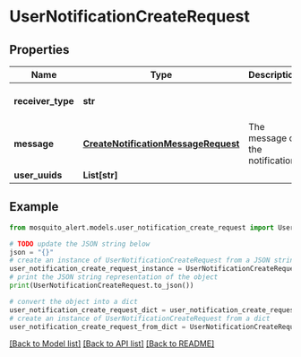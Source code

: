 # UserNotificationCreateRequest


## Properties

Name | Type | Description | Notes
------------ | ------------- | ------------- | -------------
**receiver_type** | **str** |  | [optional] [default to 'user']
**message** | [**CreateNotificationMessageRequest**](CreateNotificationMessageRequest.md) | The message of the notification | 
**user_uuids** | **List[str]** |  | 

## Example

```python
from mosquito_alert.models.user_notification_create_request import UserNotificationCreateRequest

# TODO update the JSON string below
json = "{}"
# create an instance of UserNotificationCreateRequest from a JSON string
user_notification_create_request_instance = UserNotificationCreateRequest.from_json(json)
# print the JSON string representation of the object
print(UserNotificationCreateRequest.to_json())

# convert the object into a dict
user_notification_create_request_dict = user_notification_create_request_instance.to_dict()
# create an instance of UserNotificationCreateRequest from a dict
user_notification_create_request_from_dict = UserNotificationCreateRequest.from_dict(user_notification_create_request_dict)
```
[[Back to Model list]](../README.md#documentation-for-models) [[Back to API list]](../README.md#documentation-for-api-endpoints) [[Back to README]](../README.md)


